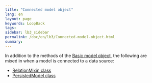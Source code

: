 ```yaml
---
title: "Connected model object"
lang: en
layout: page
keywords: LoopBack
tags:
sidebar: lb3_sidebar
permalink: /doc/en/lb3/Connected-model-object.html
summary:
---
```


In addition to the methods of the [Basic model object](Basic-model-object.html), the following are mixed in when a model is connected to a data source:

* [RelationMixin class](http://apidocs.strongloop.com/loopback-datasource-juggler/#relationmixin)
* [PersistedModel class](http://apidocs.strongloop.com/loopback/#persistedmodel)